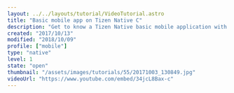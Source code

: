 ```yaml
---
layout: ../../layouts/tutorial/VideoTutorial.astro
title: "Basic mobile app on Tizen Native C"
description: "Get to know a Tizen Native basic mobile application with the new Tizen Studio.\n\nBuild a project and use a mobile emulator to see how an app looks on a Tizen virtual machine."
created: "2017/10/13"
modified: "2018/10/09"
profile: ["mobile"]
type: "native"
level: 1
state: "open"
thumbnail: "/assets/images/tutorials/55/20171003_130849.jpg"
videoUrl: "https://www.youtube.com/embed/34jcL8Bax-c"
---
```

